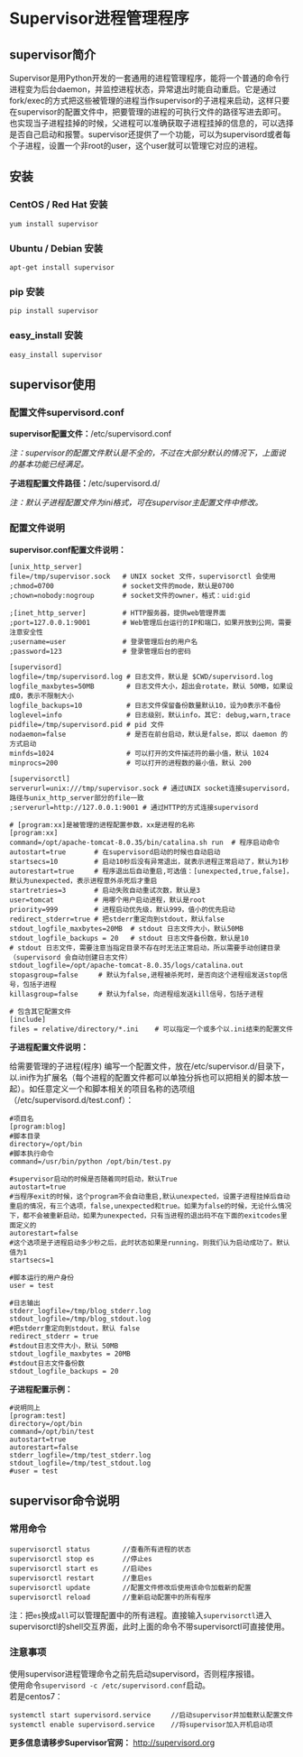 # Supervisor进程管理程序

## supervisor简介

Supervisor是用Python开发的一套通用的进程管理程序，能将一个普通的命令行进程变为后台daemon，并监控进程状态，异常退出时能自动重启。它是通过fork/exec的方式把这些被管理的进程当作supervisor的子进程来启动，这样只要在supervisor的配置文件中，把要管理的进程的可执行文件的路径写进去即可。也实现当子进程挂掉的时候，父进程可以准确获取子进程挂掉的信息的，可以选择是否自己启动和报警。supervisor还提供了一个功能，可以为supervisord或者每个子进程，设置一个非root的user，这个user就可以管理它对应的进程。

## 安装

### CentOS / Red Hat 安装

```shell
yum install supervisor
```

### Ubuntu / Debian 安装

```shell
apt-get install supervisor
```

### pip 安装

```shell
pip install supervisor
```

### easy_install 安装

```shell
easy_install supervisor
```

## supervisor使用

### 配置文件supervisord.conf

**supervisor配置文件：**/etc/supervisord.conf

*注：supervisor的配置文件默认是不全的，不过在大部分默认的情况下，上面说的基本功能已经满足。*

**子进程配置文件路径：**/etc/supervisord.d/

*注：默认子进程配置文件为ini格式，可在supervisor主配置文件中修改。*

### 配置文件说明

**supervisor.conf配置文件说明：**

```shell
[unix_http_server]
file=/tmp/supervisor.sock   # UNIX socket 文件，supervisorctl 会使用
;chmod=0700                 # socket文件的mode，默认是0700
;chown=nobody:nogroup       # socket文件的owner，格式：uid:gid
 
;[inet_http_server]         # HTTP服务器，提供web管理界面
;port=127.0.0.1:9001        # Web管理后台运行的IP和端口，如果开放到公网，需要注意安全性
;username=user              # 登录管理后台的用户名
;password=123               # 登录管理后台的密码
 
[supervisord]
logfile=/tmp/supervisord.log # 日志文件，默认是 $CWD/supervisord.log
logfile_maxbytes=50MB        # 日志文件大小，超出会rotate，默认 50MB，如果设成0，表示不限制大小
logfile_backups=10           # 日志文件保留备份数量默认10，设为0表示不备份
loglevel=info                # 日志级别，默认info，其它: debug,warn,trace
pidfile=/tmp/supervisord.pid # pid 文件
nodaemon=false               # 是否在前台启动，默认是false，即以 daemon 的方式启动
minfds=1024                  # 可以打开的文件描述符的最小值，默认 1024
minprocs=200                 # 可以打开的进程数的最小值，默认 200
 
[supervisorctl]
serverurl=unix:///tmp/supervisor.sock # 通过UNIX socket连接supervisord，路径与unix_http_server部分的file一致
;serverurl=http://127.0.0.1:9001 # 通过HTTP的方式连接supervisord
 
# [program:xx]是被管理的进程配置参数，xx是进程的名称
[program:xx]
command=/opt/apache-tomcat-8.0.35/bin/catalina.sh run  # 程序启动命令
autostart=true       # 在supervisord启动的时候也自动启动
startsecs=10         # 启动10秒后没有异常退出，就表示进程正常启动了，默认为1秒
autorestart=true     # 程序退出后自动重启,可选值：[unexpected,true,false]，默认为unexpected，表示进程意外杀死后才重启
startretries=3       # 启动失败自动重试次数，默认是3
user=tomcat          # 用哪个用户启动进程，默认是root
priority=999         # 进程启动优先级，默认999，值小的优先启动
redirect_stderr=true # 把stderr重定向到stdout，默认false
stdout_logfile_maxbytes=20MB  # stdout 日志文件大小，默认50MB
stdout_logfile_backups = 20   # stdout 日志文件备份数，默认是10
# stdout 日志文件，需要注意当指定目录不存在时无法正常启动，所以需要手动创建目录（supervisord 会自动创建日志文件）
stdout_logfile=/opt/apache-tomcat-8.0.35/logs/catalina.out
stopasgroup=false     # 默认为false,进程被杀死时，是否向这个进程组发送stop信号，包括子进程
killasgroup=false     # 默认为false，向进程组发送kill信号，包括子进程
 
# 包含其它配置文件
[include]
files = relative/directory/*.ini    # 可以指定一个或多个以.ini结束的配置文件
```

**子进程配置文件说明：**

给需要管理的子进程(程序)
编写一个配置文件，放在/etc/supervisor.d/目录下，以.ini作为扩展名（每个进程的配置文件都可以单独分拆也可以把相关的脚本放一起）。如任意定义一个和脚本相关的项目名称的选项组（/etc/supervisord.d/test.conf）：

```shell
#项目名
[program:blog]
#脚本目录
directory=/opt/bin
#脚本执行命令
command=/usr/bin/python /opt/bin/test.py

#supervisor启动的时候是否随着同时启动，默认True
autostart=true
#当程序exit的时候，这个program不会自动重启,默认unexpected，设置子进程挂掉后自动重启的情况，有三个选项，false,unexpected和true。如果为false的时候，无论什么情况下，都不会被重新启动，如果为unexpected，只有当进程的退出码不在下面的exitcodes里面定义的
autorestart=false
#这个选项是子进程启动多少秒之后，此时状态如果是running，则我们认为启动成功了。默认值为1
startsecs=1

#脚本运行的用户身份 
user = test

#日志输出 
stderr_logfile=/tmp/blog_stderr.log 
stdout_logfile=/tmp/blog_stdout.log 
#把stderr重定向到stdout，默认 false
redirect_stderr = true
#stdout日志文件大小，默认 50MB
stdout_logfile_maxbytes = 20MB
#stdout日志文件备份数
stdout_logfile_backups = 20
```

**子进程配置示例：**

```shell
#说明同上
[program:test] 
directory=/opt/bin 
command=/opt/bin/test
autostart=true 
autorestart=false 
stderr_logfile=/tmp/test_stderr.log 
stdout_logfile=/tmp/test_stdout.log 
#user = test  
```

## supervisor命令说明

### 常用命令

```shell
supervisorctl status        //查看所有进程的状态
supervisorctl stop es       //停止es
supervisorctl start es      //启动es
supervisorctl restart       //重启es
supervisorctl update        //配置文件修改后使用该命令加载新的配置
supervisorctl reload        //重新启动配置中的所有程序
```

注：把`es`换成`all`可以管理配置中的所有进程。直接输入`supervisorctl`进入supervisorctl的shell交互界面，此时上面的命令不带supervisorctl可直接使用。

### 注意事项

使用supervisor进程管理命令之前先启动supervisord，否则程序报错。  
使用命令`supervisord -c /etc/supervisord.conf`启动。  
若是centos7：

```shell
systemctl start supervisord.service     //启动supervisor并加载默认配置文件
systemctl enable supervisord.service    //将supervisor加入开机启动项
```

**更多信息请移步Supervisor官网：** <http://supervisord.org>
